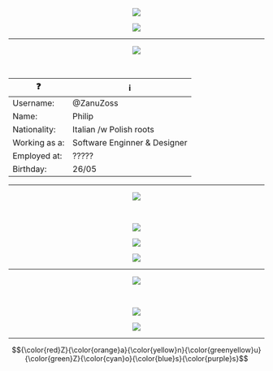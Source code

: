 <!-- Top -->
<div align="center">
  
  ![][banner]

  ![][zanuzoss]

</div>

<hr>

<!-- About me -->
<div align="center">

  ![][aboutme]

  <br>

  | :question:    | :information_source:         |
  |---------------|------------------------------|
  | Username:     | @ZanuZoss                    |
  | Name:         | Philip                       |
  | Nationality:  | Italian /w Polish roots      |
  | Working as a: | Software Enginner & Designer |
  | Employed at:  | ?????                        |
  | Birthday:     | 26/05                        |
  
</div>

<hr>

<!-- Links -->
<div align="center">

  ![][links]

  <br>

  [![][zanuzosswebsite]][link-zzweb]
  
  [![][discordserver]][link-discord]

  [![][kofi]][link-kofi]
  
</div>

<hr>

<!-- Contact -->
<div align="center">
  
  ![][contact]

  <br>

  ![][discord-zanuzoss]

  [![][telegram-zanuzoss]][link-telegram]
  
</div>

<hr>

<!-- Bottom -->
$${\color{red}Z}{\color{orange}a}{\color{yellow}n}{\color{greenyellow}u}{\color{green}Z}{\color{cyan}o}{\color{blue}s}{\color{purple}s}$$

<!-- Link Group -->
[banner]: https://raw.githubusercontent.com/ZanuZoss/ZanuZoss/main/Media/bg.png
[zanuzoss]: https://raw.githubusercontent.com/ZanuZoss/ZanuZoss/main/Media/zanuzoss.png
[aboutme]: https://raw.githubusercontent.com/ZanuZoss/ZanuZoss/main/Media/aboutme.png
[links]: https://raw.githubusercontent.com/ZanuZoss/ZanuZoss/main/Media/links.png
[discordserver]: https://raw.githubusercontent.com/ZanuZoss/ZanuZoss/main/Media/discordserver.png
[link-discord]: https://dsc.gg/zanuzoss
[zanuzosswebsite]: https://raw.githubusercontent.com/ZanuZoss/ZanuZoss/main/Media/zanuzosswebsite.png
[link-zzweb]: https://zanuzoss.website/
[contact]: https://raw.githubusercontent.com/ZanuZoss/ZanuZoss/main/Media/contact.png
[discord-zanuzoss]: https://raw.githubusercontent.com/ZanuZoss/ZanuZoss/main/Media/dsczanuzoss.png
[telegram-zanuzoss]: https://raw.githubusercontent.com/ZanuZoss/ZanuZoss/main/Media/tmezanuzoss.png
[link-telegram]: https://telegram.me/ZanuZoss
[kofi]: https://raw.githubusercontent.com/ZanuZoss/ZanuZoss/main/Media/kofi.png
[link-kofi]: https://ko-fi.com/zanuzoss

